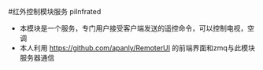 #红外控制模块服务 piInfrated
 * 本模块是一个服务，专门用户接受客户端发送的遥控命令，可以控制电视，空调
 * 本人利用 https://github.com/apanly/RemoterUI  的前端界面和zmq与此模块服务器通信
